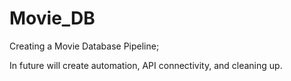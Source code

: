 # Movie_DB
 Creating a Movie Database Pipeline;

In future will create automation, API connectivity, and cleaning up.